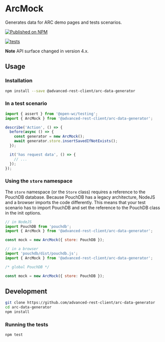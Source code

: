 # ArcMock

Generates data for ARC demo pages and tests scenarios.

[![Published on NPM](https://img.shields.io/npm/v/@advanced-rest-client/arc-data-generator.svg)](https://www.npmjs.com/package/@advanced-rest-client/arc-data-generator)

[![tests](https://github.com/advanced-rest-client/arc-data-generator/actions/workflows/deployment.yml/badge.svg)](https://github.com/advanced-rest-client/arc-data-generator/actions/workflows/deployment.yml)

**Note** API surface changed in version 4.x.

## Usage

### Installation

```sh
npm install --save @advanced-rest-client/arc-data-generator
```

### In a test scenario

```js
import { assert } from '@open-wc/testing';
import { ArcMock } from '@advanced-rest-client/arc-data-generator';

describe('Action', () => {
  before(async () => {
    const generator = new ArcMock();
    await generator.store.insertSavedIfNotExists();
  });

  it('has request data', () => {
    // ...
  });
});
```

### Using the `store` namespace

The `store` namespace (or the `Store` class) requires a reference to the PouchDB database. Because PouchDB has a legacy architecture, NodeJS and a browser imports the code differently. This means that your test scenario has to import PouchDB and set the reference to the PouchDB class in the init options.

```javascript
// in NodeJS
import PouchDB from 'pouchdb';
import { ArcMock } from '@advanced-rest-client/arc-data-generator';

const mock = new ArcMock({ store: PouchDB });
```

```javascript
// in a browser
import 'pouchdb/dist/pouchdb.js';
import { ArcMock } from '@advanced-rest-client/arc-data-generator';

/* global PouchDB */

const mock = new ArcMock({ store: PouchDB });
```

## Development

```sh
git clone https://github.com/advanced-rest-client/arc-data-generator
cd arc-data-generator
npm install
```

### Running the tests

```sh
npm test
```
